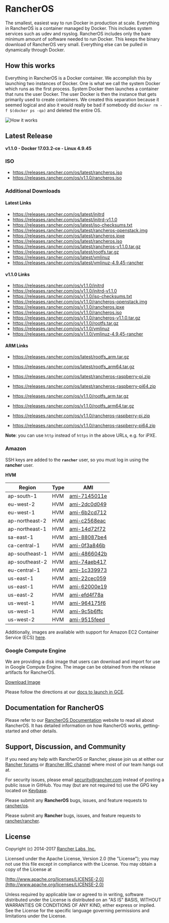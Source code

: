 # RancherOS

The smallest, easiest way to run Docker in production at scale.  Everything in RancherOS is a container managed by Docker.  This includes system services such as udev and rsyslog.  RancherOS includes only the bare minimum amount of software needed to run Docker.  This keeps the binary download of RancherOS very small.  Everything else can be pulled in dynamically through Docker.

## How this works

Everything in RancherOS is a Docker container.  We accomplish this by launching two instances of
Docker.  One is what we call the system Docker which runs as the first process.  System Docker then launches
a container that runs the user Docker.  The user Docker is then the instance that gets primarily
used to create containers.  We created this separation because it seemed logical and also
it would really be bad if somebody did `docker rm -f $(docker ps -qa)` and deleted the entire OS.

![How it works](docs/rancheros.png "How it works")

## Latest Release

**v1.1.0 - Docker 17.03.2-ce - Linux 4.9.45**

### ISO

- https://releases.rancher.com/os/latest/rancheros.iso
- https://releases.rancher.com/os/v1.1.0/rancheros.iso

### Additional Downloads

#### Latest Links

* https://releases.rancher.com/os/latest/initrd
* https://releases.rancher.com/os/latest/initrd-v1.1.0
* https://releases.rancher.com/os/latest/iso-checksums.txt
* https://releases.rancher.com/os/latest/rancheros-openstack.img
* https://releases.rancher.com/os/latest/rancheros.ipxe
* https://releases.rancher.com/os/latest/rancheros.iso
* https://releases.rancher.com/os/latest/rancheros-v1.1.0.tar.gz
* https://releases.rancher.com/os/latest/rootfs.tar.gz
* https://releases.rancher.com/os/latest/vmlinuz
* https://releases.rancher.com/os/latest/vmlinuz-4.9.45-rancher

#### v1.1.0 Links

* https://releases.rancher.com/os/v1.1.0/initrd
* https://releases.rancher.com/os/v1.1.0/initrd-v1.1.0
* https://releases.rancher.com/os/v1.1.0/iso-checksums.txt
* https://releases.rancher.com/os/v1.1.0/rancheros-openstack.img
* https://releases.rancher.com/os/v1.1.0/rancheros.ipxe
* https://releases.rancher.com/os/v1.1.0/rancheros.iso
* https://releases.rancher.com/os/v1.1.0/rancheros-v1.1.0.tar.gz
* https://releases.rancher.com/os/v1.1.0/rootfs.tar.gz
* https://releases.rancher.com/os/v1.1.0/vmlinuz
* https://releases.rancher.com/os/v1.1.0/vmlinuz-4.9.45-rancher

#### ARM Links

* https://releases.rancher.com/os/latest/rootfs_arm.tar.gz
* https://releases.rancher.com/os/latest/rootfs_arm64.tar.gz
* https://releases.rancher.com/os/latest/rancheros-raspberry-pi.zip
* https://releases.rancher.com/os/latest/rancheros-raspberry-pi64.zip

* https://releases.rancher.com/os/v1.1.0/rootfs_arm.tar.gz
* https://releases.rancher.com/os/v1.1.0/rootfs_arm64.tar.gz
* https://releases.rancher.com/os/v1.1.0/rancheros-raspberry-pi.zip
* https://releases.rancher.com/os/v1.1.0/rancheros-raspberry-pi64.zip

**Note**: you can use `http` instead of `https` in the above URLs, e.g. for iPXE.

### Amazon

SSH keys are added to the **`rancher`** user, so you must log in using the **rancher** user.

**HVM**

Region | Type | AMI |
-------|------|------
ap-south-1 | HVM | [ami-7145011e](https://ap-south-1.console.aws.amazon.com/ec2/home?region=ap-south-1#launchInstanceWizard:ami=ami-7145011e)
eu-west-2 | HVM | [ami-2dc0d049](https://eu-west-2.console.aws.amazon.com/ec2/home?region=eu-west-2#launchInstanceWizard:ami=ami-2dc0d049)
eu-west-1 | HVM | [ami-6b2cd712](https://eu-west-1.console.aws.amazon.com/ec2/home?region=eu-west-1#launchInstanceWizard:ami=ami-6b2cd712)
ap-northeast-2 | HVM | [ami-c2568eac](https://ap-northeast-2.console.aws.amazon.com/ec2/home?region=ap-northeast-2#launchInstanceWizard:ami=ami-c2568eac)
ap-northeast-1 | HVM | [ami-14d72f72](https://ap-northeast-1.console.aws.amazon.com/ec2/home?region=ap-northeast-1#launchInstanceWizard:ami=ami-14d72f72)
sa-east-1 | HVM | [ami-88087be4](https://sa-east-1.console.aws.amazon.com/ec2/home?region=sa-east-1#launchInstanceWizard:ami=ami-88087be4)
ca-central-1 | HVM | [ami-0f3a846b](https://ca-central-1.console.aws.amazon.com/ec2/home?region=ca-central-1#launchInstanceWizard:ami=ami-0f3a846b)
ap-southeast-1 | HVM | [ami-4866042b](https://ap-southeast-1.console.aws.amazon.com/ec2/home?region=ap-southeast-1#launchInstanceWizard:ami=ami-4866042b)
ap-southeast-2 | HVM | [ami-74aeb417](https://ap-southeast-2.console.aws.amazon.com/ec2/home?region=ap-southeast-2#launchInstanceWizard:ami=ami-74aeb417)
eu-central-1 | HVM | [ami-1c339973](https://eu-central-1.console.aws.amazon.com/ec2/home?region=eu-central-1#launchInstanceWizard:ami=ami-1c339973)
us-east-1 | HVM | [ami-22cec059](https://us-east-1.console.aws.amazon.com/ec2/home?region=us-east-1#launchInstanceWizard:ami=ami-22cec059)
us-east-1 | HVM | [ami-62000e19](https://us-east-1.console.aws.amazon.com/ec2/home?region=us-east-1#launchInstanceWizard:ami=ami-62000e19)
us-east-2 | HVM | [ami-efd4f78a](https://us-east-2.console.aws.amazon.com/ec2/home?region=us-east-2#launchInstanceWizard:ami=ami-efd4f78a)
us-west-1 | HVM | [ami-964175f6](https://us-west-1.console.aws.amazon.com/ec2/home?region=us-west-1#launchInstanceWizard:ami=ami-964175f6)
us-west-1 | HVM | [ami-9c5b6ffc](https://us-west-1.console.aws.amazon.com/ec2/home?region=us-west-1#launchInstanceWizard:ami=ami-9c5b6ffc)
us-west-2 | HVM | [ami-9515feed](https://us-west-2.console.aws.amazon.com/ec2/home?region=us-west-2#launchInstanceWizard:ami=ami-9515feed)


Additionally, images are available with support for Amazon EC2 Container Service (ECS) [here](https://docs.rancher.com/os/amazon-ecs/#amazon-ecs-enabled-amis).

### Google Compute Engine

We are providing a disk image that users can download and import for use in Google Compute Engine. The image can be obtained from the release artifacts for RancherOS.

[Download Image](https://github.com/rancher/os/releases/download/v1.0.0/rancheros-v1.0.0.tar.gz)

Please follow the directions at our [docs to launch in GCE](http://docs.rancher.com/os/running-rancheros/cloud/gce/).

## Documentation for RancherOS

Please refer to our [RancherOS Documentation](http://docs.rancher.com/os/) website to read all about RancherOS. It has detailed information on how RancherOS works, getting-started and other details.

## Support, Discussion, and Community
If you need any help with RancherOS or Rancher, please join us at either our [Rancher forums](http://forums.rancher.com) or [#rancher IRC channel](http://webchat.freenode.net/?channels=rancher) where most of our team hangs out at.

For security issues, please email security@rancher.com instead of posting a public issue in GitHub.  You may (but are not required to) use the GPG key located on [Keybase](https://keybase.io/rancher).


Please submit any **RancherOS** bugs, issues, and feature requests to [rancher/os](//github.com/rancher/os/issues).

Please submit any **Rancher** bugs, issues, and feature requests to [rancher/rancher](//github.com/rancher/rancher/issues).

## License

Copyright (c) 2014-2017 [Rancher Labs, Inc.](http://rancher.com)

Licensed under the Apache License, Version 2.0 (the "License");
you may not use this file except in compliance with the License.
You may obtain a copy of the License at

[http://www.apache.org/licenses/LICENSE-2.0](http://www.apache.org/licenses/LICENSE-2.0)

Unless required by applicable law or agreed to in writing, software
distributed under the License is distributed on an "AS IS" BASIS,
WITHOUT WARRANTIES OR CONDITIONS OF ANY KIND, either express or implied.
See the License for the specific language governing permissions and
limitations under the License.
